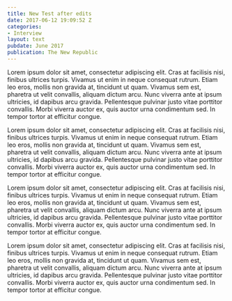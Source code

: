 ```yaml
---
title: New Test after edits
date: 2017-06-12 19:09:52 Z
categories:
- Interview
layout: text
pubdate: June 2017
publication: The New Republic
---
```


Lorem ipsum dolor sit amet, consectetur adipiscing elit. Cras at facilisis nisi, finibus ultrices turpis. Vivamus ut enim in neque consequat rutrum. Etiam leo eros, mollis non gravida at, tincidunt ut quam. Vivamus sem est, pharetra ut velit convallis, aliquam dictum arcu. Nunc viverra ante at ipsum ultricies, id dapibus arcu gravida. Pellentesque pulvinar justo vitae porttitor convallis. Morbi viverra auctor ex, quis auctor urna condimentum sed. In tempor tortor at efficitur congue.

Lorem ipsum dolor sit amet, consectetur adipiscing elit. Cras at facilisis nisi, finibus ultrices turpis. Vivamus ut enim in neque consequat rutrum. Etiam leo eros, mollis non gravida at, tincidunt ut quam. Vivamus sem est, pharetra ut velit convallis, aliquam dictum arcu. Nunc viverra ante at ipsum ultricies, id dapibus arcu gravida. Pellentesque pulvinar justo vitae porttitor convallis. Morbi viverra auctor ex, quis auctor urna condimentum sed. In tempor tortor at efficitur congue.

Lorem ipsum dolor sit amet, consectetur adipiscing elit. Cras at facilisis nisi, finibus ultrices turpis. Vivamus ut enim in neque consequat rutrum. Etiam leo eros, mollis non gravida at, tincidunt ut quam. Vivamus sem est, pharetra ut velit convallis, aliquam dictum arcu. Nunc viverra ante at ipsum ultricies, id dapibus arcu gravida. Pellentesque pulvinar justo vitae porttitor convallis. Morbi viverra auctor ex, quis auctor urna condimentum sed. In tempor tortor at efficitur congue.

Lorem ipsum dolor sit amet, consectetur adipiscing elit. Cras at facilisis nisi, finibus ultrices turpis. Vivamus ut enim in neque consequat rutrum. Etiam leo eros, mollis non gravida at, tincidunt ut quam. Vivamus sem est, pharetra ut velit convallis, aliquam dictum arcu. Nunc viverra ante at ipsum ultricies, id dapibus arcu gravida. Pellentesque pulvinar justo vitae porttitor convallis. Morbi viverra auctor ex, quis auctor urna condimentum sed. In tempor tortor at efficitur congue.
